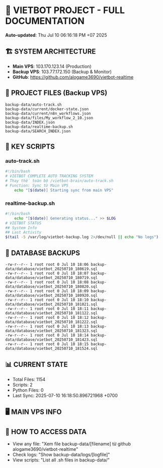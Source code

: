 # 🤖 VIETBOT PROJECT - FULL DOCUMENTATION
**Auto-updated**: Thu Jul 10 06:16:18 PM +07 2025

## 🏗️ SYSTEM ARCHITECTURE
- **Main VPS**: 103.170.123.14 (Production)
- **Backup VPS**: 103.77.172.150 (Backup & Monitor)
- **GitHub**: https://github.com/alogame3690/vietbot-realtime

## 📁 PROJECT FILES (Backup VPS)
```
backup-data/auto-track.sh
backup-data/current/docker-state.json
backup-data/current/n8n_workflows.json
backup-data/files/My_workflow_2_10.json
backup-data/INDEX.json
backup-data/realtime-backup.sh
backup-data/SEARCH_INDEX.json
```

## 🔧 KEY SCRIPTS
### auto-track.sh
```bash
#!/bin/bash
# VIETBOT COMPLETE AUTO TRACKING SYSTEM
# Thay thế toàn bộ /vietbot-brain/auto-track.sh
# Function: Sync từ Main VPS
    echo "[$(date)] Starting sync from main VPS"
```
### realtime-backup.sh
```bash
#!/bin/bash
    echo "[$(date)] Generating status..." >> $LOG
# VIETBOT STATUS
## System Info
## Last Activity
$(tail -5 /var/log/vietbot-backup.log 2>/dev/null || echo "No logs")
```

## 💾 DATABASE BACKUPS
```
-rw-r--r-- 1 root root 0 Jul 10 18:06 backup-data/database/vietbot_20250710_180619.sql
-rw-r--r-- 1 root root 0 Jul 10 18:07 backup-data/database/vietbot_20250710_180719.sql
-rw-r--r-- 1 root root 0 Jul 10 18:08 backup-data/database/vietbot_20250710_180820.sql
-rw-r--r-- 1 root root 0 Jul 10 18:09 backup-data/database/vietbot_20250710_180920.sql
-rw-r--r-- 1 root root 0 Jul 10 18:10 backup-data/database/vietbot_20250710_181021.sql
-rw-r--r-- 1 root root 0 Jul 10 18:11 backup-data/database/vietbot_20250710_181122.sql
-rw-r--r-- 1 root root 0 Jul 10 18:12 backup-data/database/vietbot_20250710_181222.sql
-rw-r--r-- 1 root root 0 Jul 10 18:13 backup-data/database/vietbot_20250710_181323.sql
-rw-r--r-- 1 root root 0 Jul 10 18:14 backup-data/database/vietbot_20250710_181423.sql
-rw-r--r-- 1 root root 0 Jul 10 18:15 backup-data/database/vietbot_20250710_181524.sql
```

## 📊 CURRENT STATE
- Total Files: 1154
- Scripts: 2
- Python Files: 0
- Last Sync: 2025-07-10 16:18:50.896721968 +0700

## 🖥️ MAIN VPS INFO


## 🚨 HOW TO ACCESS DATA
- View any file: "Xem file backup-data/[filename] từ github alogame3690/vietbot-realtime"
- Check logs: "Show backup-data/logs/[logfile]"
- View scripts: "List all .sh files in backup-data/"
